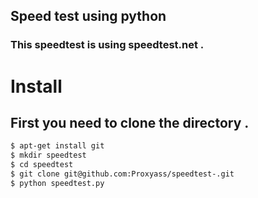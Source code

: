 ## Speed test using python 

### This speedtest is using speedtest.net .

# Install 
## First you need to clone the directory .
```sh
$ apt-get install git
$ mkdir speedtest 
$ cd speedtest
$ git clone git@github.com:Proxyass/speedtest-.git
$ python speedtest.py
```
